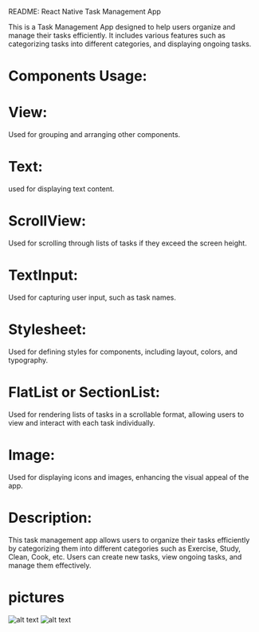 README: React Native Task Management App

This is a Task Management App  designed to help users organize and manage their tasks efficiently. It includes various features such as categorizing tasks into different categories, and displaying ongoing tasks.

# Components Usage:
# View:
Used for grouping and arranging other components.

# Text:
used for displaying text content.

# ScrollView:
Used for scrolling through lists of tasks if they exceed the screen height.

# TextInput:
Used for capturing user input, such as task names.

# Stylesheet:
Used for defining styles for components, including layout, colors, and typography.

# FlatList or SectionList:
Used for rendering lists of tasks in a scrollable format, allowing users to view and interact with each task individually.

# Image:
Used for displaying icons and images, enhancing the visual appeal of the app.


# Description:
This task management app allows users to organize their tasks efficiently by categorizing them into different categories such as Exercise, Study, Clean, Cook, etc. Users can create new tasks, view ongoing tasks, and manage them effectively.

# pictures
![alt text](<../assets/epic 2.jpg>)
![alt text](../assets/epic.jpg)



